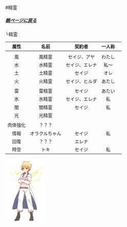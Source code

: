 #精霊

##### [親ページに戻る](../README.md)
└精霊

|属性|名前|契約者|一人称||
|:---:|:---:|:---:|:---:|:---:|
|||||
|風|風精霊|セイジ、アヤ|わたし|
|水|水精霊|セイジ、エレナ|私～|
|土|土精霊|セイジ|オレ|
|火|火精霊|セイジ、ヒルダ|あたし|
|||||
|雷|雷精霊|セイジ|あたい|
|氷|氷精霊|セイジ、エレナ|私|
|闇|闇精霊|セイジ|私|
|光|光精霊| | |
|||||
|肉体強化|？？？| | |
|情報|オラクルちゃん|セイジ|私|
|回復|？？？|エレナ| |
|時空|トキ|セイジ|私|

<img src="img/雷精霊.jpg" height="200px">